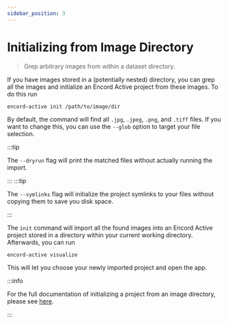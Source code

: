 ```yaml
---
sidebar_position: 3
---
```


# Initializing from Image Directory

> Grep arbitrary images from within a dataset directory.

If you have images stored in a (potentially nested) directory, you can grep all the images and initialize an Encord Active project from these images.
To do this run

```shell
encord-active init /path/to/image/dir
```

By default, the command will find all `.jpg`, `.jpeg`, `.png`, and `.tiff` files.
If you want to change this, you can use the `--glob` option to target your file selection.

:::tip

The `--dryrun` flag will print the matched files without actually running the import.

:::
:::tip

The `--symlinks` flag will initialize the project symlinks to your files without copying them to save you disk space.

:::

The `init` command will import all the found images into an Encord Active project stored in a directory within your current working directory.
Afterwards, you can run

```shell
encord-active visualize
```

This will let you choose your newly imported project and open the app.

:::info

For the full documentation of initializing a project from an image directory, please see [here](/cli/initialising-project-from-image-directories).

:::
